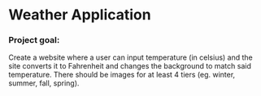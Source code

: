 # Weather Application
### Project goal:
Create a website where a user can input temperature (in celsius) and the site converts it to Fahrenheit and changes the background to match said temperature. There should be images for at least 4 tiers (eg. winter, summer, fall, spring).

